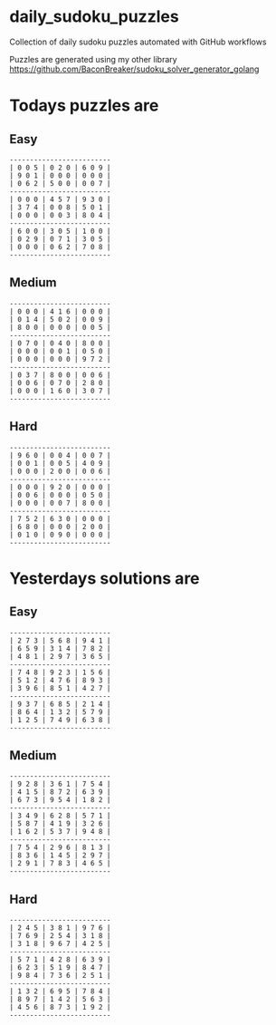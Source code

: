 
# daily_sudoku_puzzles 

Collection of daily sudoku puzzles automated with GitHub workflows 

Puzzles are generated using my other library https://github.com/BaconBreaker/sudoku_solver_generator_golang 
 

# Todays puzzles are 

## Easy 

```
-------------------------
| 0 0 5 | 0 2 0 | 6 0 9 | 
| 9 0 1 | 0 0 0 | 0 0 0 | 
| 0 6 2 | 5 0 0 | 0 0 7 | 
-------------------------
| 0 0 0 | 4 5 7 | 9 3 0 | 
| 3 7 4 | 0 0 8 | 5 0 1 | 
| 0 0 0 | 0 0 3 | 8 0 4 | 
-------------------------
| 6 0 0 | 3 0 5 | 1 0 0 | 
| 0 2 9 | 0 7 1 | 3 0 5 | 
| 0 0 0 | 0 6 2 | 7 0 8 | 
-------------------------
```
## Medium 

```
-------------------------
| 0 0 0 | 4 1 6 | 0 0 0 | 
| 0 1 4 | 5 0 2 | 0 0 9 | 
| 8 0 0 | 0 0 0 | 0 0 5 | 
-------------------------
| 0 7 0 | 0 4 0 | 8 0 0 | 
| 0 0 0 | 0 0 1 | 0 5 0 | 
| 0 0 0 | 0 0 0 | 9 7 2 | 
-------------------------
| 0 3 7 | 8 0 0 | 0 0 6 | 
| 0 0 6 | 0 7 0 | 2 8 0 | 
| 0 0 0 | 1 6 0 | 3 0 7 | 
-------------------------
```
## Hard 

```
-------------------------
| 9 6 0 | 0 0 4 | 0 0 7 | 
| 0 0 1 | 0 0 5 | 4 0 9 | 
| 0 0 0 | 2 0 0 | 0 0 6 | 
-------------------------
| 0 0 0 | 9 2 0 | 0 0 0 | 
| 0 0 6 | 0 0 0 | 0 5 0 | 
| 0 0 0 | 0 0 7 | 8 0 0 | 
-------------------------
| 7 5 2 | 6 3 0 | 0 0 0 | 
| 6 8 0 | 0 0 0 | 2 0 0 | 
| 0 1 0 | 0 9 0 | 0 0 0 | 
-------------------------
```
# Yesterdays solutions are 

## Easy 

```
-------------------------
| 2 7 3 | 5 6 8 | 9 4 1 | 
| 6 5 9 | 3 1 4 | 7 8 2 | 
| 4 8 1 | 2 9 7 | 3 6 5 | 
-------------------------
| 7 4 8 | 9 2 3 | 1 5 6 | 
| 5 1 2 | 4 7 6 | 8 9 3 | 
| 3 9 6 | 8 5 1 | 4 2 7 | 
-------------------------
| 9 3 7 | 6 8 5 | 2 1 4 | 
| 8 6 4 | 1 3 2 | 5 7 9 | 
| 1 2 5 | 7 4 9 | 6 3 8 | 
-------------------------
```
## Medium 

```
-------------------------
| 9 2 8 | 3 6 1 | 7 5 4 | 
| 4 1 5 | 8 7 2 | 6 3 9 | 
| 6 7 3 | 9 5 4 | 1 8 2 | 
-------------------------
| 3 4 9 | 6 2 8 | 5 7 1 | 
| 5 8 7 | 4 1 9 | 3 2 6 | 
| 1 6 2 | 5 3 7 | 9 4 8 | 
-------------------------
| 7 5 4 | 2 9 6 | 8 1 3 | 
| 8 3 6 | 1 4 5 | 2 9 7 | 
| 2 9 1 | 7 8 3 | 4 6 5 | 
-------------------------
```
## Hard 

```
-------------------------
| 2 4 5 | 3 8 1 | 9 7 6 | 
| 7 6 9 | 2 5 4 | 3 1 8 | 
| 3 1 8 | 9 6 7 | 4 2 5 | 
-------------------------
| 5 7 1 | 4 2 8 | 6 3 9 | 
| 6 2 3 | 5 1 9 | 8 4 7 | 
| 9 8 4 | 7 3 6 | 2 5 1 | 
-------------------------
| 1 3 2 | 6 9 5 | 7 8 4 | 
| 8 9 7 | 1 4 2 | 5 6 3 | 
| 4 5 6 | 8 7 3 | 1 9 2 | 
-------------------------
```

